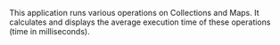 This application runs various operations on Collections and Maps.
It calculates and displays the average execution time of these operations (time in milliseconds).
